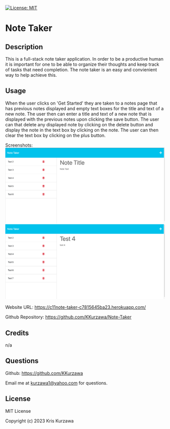 [![License: MIT](https://img.shields.io/badge/License-MIT-yellow.svg)](https://opensource.org/licenses/MIT)
# Note Taker

## Description

This is a full-stack note taker application.  In order to be a productive human it is important for one to be able to organize their thoughts and keep track of tasks that need completion.  The note taker is an easy and convienient way to help achieve this.

## Usage
When the user clicks on 'Get Started' they are taken to a notes page that has previous notes displayed and empty text boxes for the title and text of a new note.  The user then can enter a title and text of a new note that is displayed with the previous notes upon clicking the save button.  The user can that delete any displayed note by clicking on the delete button and display the note in the text box by clicking on the note.  The user can then clear the text box by clicking on the plus button.

Screenshots:
![img1](https://github.com/KKurzawa/C11-Note-Taker/blob/main/images/img1.png)
![img2](https://github.com/KKurzawa/C11-Note-Taker/blob/main/images/img2.png)

Website URL: https://c11note-taker-c7815645ba23.herokuapp.com/

Github Repository: https://github.com/KKurzawa/Note-Taker



## Credits

n/a

## Questions

Github: https://github.com/KKurzawa

Email me at kurzawa1@yahoo.com for questions.

## License

MIT License

Copyright (c) 2023 Kris Kurzawa

